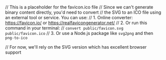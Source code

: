 // This is a placeholder for the favicon.ico file
// Since we can't generate binary content directly, you'd need to convert 
// the SVG to an ICO file using an external tool or service. You can use:
// 1. Online converter: https://favicon.io/ or https://realfavicongenerator.net/
// 2. Or run this command in your terminal:
//    `convert public/favicon.svg public/favicon.ico`
// 3. Or use a Node.js package like `svg2png` and then `png-to-ico`

// For now, we'll rely on the SVG version which has excellent browser support
